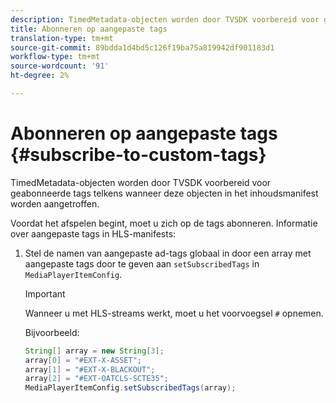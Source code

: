 ```yaml
---
description: TimedMetadata-objecten worden door TVSDK voorbereid voor geabonneerde tags telkens wanneer deze objecten in het inhoudsmanifest worden aangetroffen.
title: Abonneren op aangepaste tags
translation-type: tm+mt
source-git-commit: 89bdda1d4bd5c126f19ba75a819942df901183d1
workflow-type: tm+mt
source-wordcount: '91'
ht-degree: 2%

---
```



# Abonneren op aangepaste tags {#subscribe-to-custom-tags}

TimedMetadata-objecten worden door TVSDK voorbereid voor geabonneerde tags telkens wanneer deze objecten in het inhoudsmanifest worden aangetroffen.

Voordat het afspelen begint, moet u zich op de tags abonneren. Informatie over aangepaste tags in HLS-manifests:

1. Stel de namen van aangepaste ad-tags globaal in door een array met aangepaste tags door te geven aan `setSubscribedTags` in `MediaPlayerItemConfig`.

   >[!IMPORTANT]
   >
   >Wanneer u met HLS-streams werkt, moet u het voorvoegsel `#` opnemen.

   Bijvoorbeeld:

   ```java
   String[] array = new String[3]; 
   array[0] = "#EXT-X-ASSET"; 
   array[1] = "#EXT-X-BLACKOUT"; 
   array[2] = "#EXT-OATCLS-SCTE35"; 
   MediaPlayerItemConfig.setSubscribedTags(array);
   ```
